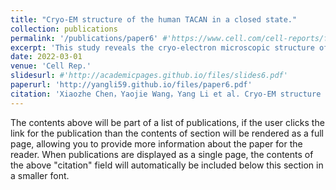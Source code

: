 ```yaml
---
title: "Cryo-EM structure of the human TACAN in a closed state."
collection: publications
permalink: '/publications/paper6' #'https://www.cell.com/cell-reports/fulltext/S2211-1247(22)00172-3'
excerpt: 'This study reveals the cryo-electron microscopic structure of human TACAN (hTACAN), an ion channel-like protein potentially involved in sensing mechanical pain. hTACAN forms a dimer, with each protomer consisting of a transmembrane globular domain (TMD) and an intracellular domain (ICD). Molecular dynamics simulations indicate the presence of a putative ion conduction pore in each protomer. A single-point mutation at Met207 significantly increases membrane pressure-activated currents, and each hTACAN subunit binds one cholesterol molecule. These findings provide insights into the molecular assembly of hTACAN, suggesting that the wild-type protein is in a closed state.'
date: 2022-03-01
venue: 'Cell Rep.'
slidesurl: #'http://academicpages.github.io/files/slides6.pdf'
paperurl: 'http://yangli59.github.io/files/paper6.pdf'
citation: 'Xiaozhe Chen，Yaojie Wang，Yang Li et al. Cryo-EM structure of the human TACAN in a closed state. Cell Rep 2022, 38 (9): 110445. '
---
```


The contents above will be part of a list of publications, if the user clicks the link for the publication than the contents of section will be rendered as a full page, allowing you to provide more information about the paper for the reader. When publications are displayed as a single page, the contents of the above "citation" field will automatically be included below this section in a smaller font.
